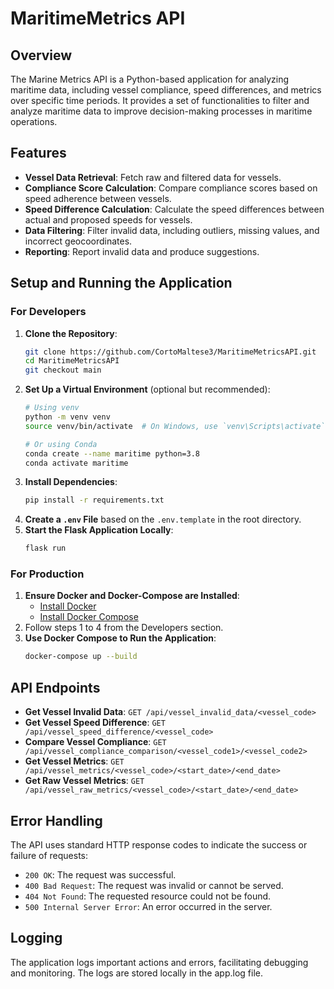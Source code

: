 # MaritimeMetrics API

## Overview

The Marine Metrics API is a Python-based application for analyzing maritime data, including vessel compliance, speed differences, and metrics over specific time periods. It provides a set of functionalities to filter and analyze maritime data to improve decision-making processes in maritime operations.

## Features

- **Vessel Data Retrieval**: Fetch raw and filtered data for vessels.
- **Compliance Score Calculation**: Compare compliance scores based on speed adherence between vessels.
- **Speed Difference Calculation**: Calculate the speed differences between actual and proposed speeds for vessels.
- **Data Filtering**: Filter invalid data, including outliers, missing values, and incorrect geocoordinates.
- **Reporting**: Report invalid data and produce suggestions.

## Setup and Running the Application

### For Developers
1. **Clone the Repository**:
   ```sh
   git clone https://github.com/CortoMaltese3/MaritimeMetricsAPI.git
   cd MaritimeMetricsAPI
   git checkout main
   ```
2. **Set Up a Virtual Environment** (optional but recommended):
   ```sh
   # Using venv
   python -m venv venv
   source venv/bin/activate  # On Windows, use `venv\Scripts\activate`

   # Or using Conda
   conda create --name maritime python=3.8
   conda activate maritime
   ```
3. **Install Dependencies**:
   ```sh
   pip install -r requirements.txt
   ```
4. **Create a `.env` File** based on the `.env.template` in the root directory.
5. **Start the Flask Application Locally**:
   ```sh
   flask run
   ```

### For Production
1. **Ensure Docker and Docker-Compose are Installed**:
   - [Install Docker](https://docs.docker.com/get-docker/)
   - [Install Docker Compose](https://docs.docker.com/compose/install/)
2. Follow steps 1 to 4 from the Developers section.
3. **Use Docker Compose to Run the Application**:
   ```sh
   docker-compose up --build
   ```

## API Endpoints

- **Get Vessel Invalid Data**:
  `GET /api/vessel_invalid_data/<vessel_code>`
- **Get Vessel Speed Difference**:
  `GET /api/vessel_speed_difference/<vessel_code>`
- **Compare Vessel Compliance**:
  `GET /api/vessel_compliance_comparison/<vessel_code1>/<vessel_code2>`
- **Get Vessel Metrics**:
  `GET /api/vessel_metrics/<vessel_code>/<start_date>/<end_date>`
- **Get Raw Vessel Metrics**:
  `GET /api/vessel_raw_metrics/<vessel_code>/<start_date>/<end_date>`

## Error Handling

The API uses standard HTTP response codes to indicate the success or failure of requests:

- `200 OK`: The request was successful.
- `400 Bad Request`: The request was invalid or cannot be served.
- `404 Not Found`: The requested resource could not be found.
- `500 Internal Server Error`: An error occurred in the server.

## Logging

The application logs important actions and errors, facilitating debugging and monitoring. The logs are stored locally in the app.log file. 

